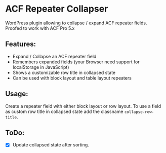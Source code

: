 ACF Repeater Collapser
======================

WordPress plugin allowing to collapse / expand ACF repeater fields.
Proofed to work with ACF Pro 5.x

Features:
---------
 - Expand / Collapse an ACF repeater field
 - Remembers expanded fields (your Browser need support for localStorage in JavaScript)
 - Shows a customizable row title in collapsed state
 - Can be used with block layout and table layout repeaters

Usage:
------
Create a repeater field with either block layout or row layout.
To use a field as custom row title in collapsed state add the classname 
`collapse-row-title`.

ToDo:
-----
 - [x] Update collapsed state after sorting.